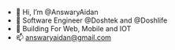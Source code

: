 - 👋 Hi, I’m @AnswaryAidan
- 👀 Software Engineer @Doshtek and @Doshlife
- 🌱 Building For Web, Mobile and IOT
- 📫 answaryaidan@gmail.com

<!---
AnswaryAidan/AnswaryAidan is a ✨ special ✨ repository because its `README.md` (this file) appears on your GitHub profile.
You can click the Preview link to take a look at your changes.
--->
